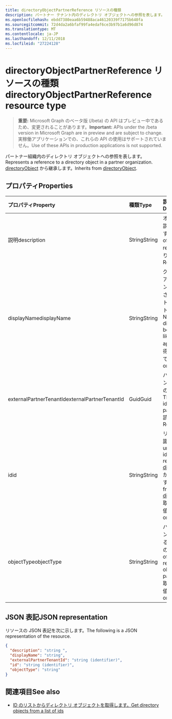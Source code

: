```yaml
---
title: directoryObjectPartnerReference リソースの種類
description: パートナー テナント内のディレクトリ オブジェクトへの参照を表します。 directoryObject から継承します。
ms.openlocfilehash: ebdd7380eaa6b59488aca46120339f7175b640fa
ms.sourcegitcommit: 72d4da2a6bfaf99fa4edaf6ce3b97b1a6d96d874
ms.translationtype: MT
ms.contentlocale: ja-JP
ms.lasthandoff: 12/11/2018
ms.locfileid: "27224128"
---
```

# <a name="directoryobjectpartnerreference-resource-type"></a><span data-ttu-id="b849f-104">directoryObjectPartnerReference リソースの種類</span><span class="sxs-lookup"><span data-stu-id="b849f-104">directoryObjectPartnerReference resource type</span></span>

> <span data-ttu-id="b849f-105">**重要:** Microsoft Graph のベータ版 (/beta) の API はプレビュー中であるため、変更されることがあります。</span><span class="sxs-lookup"><span data-stu-id="b849f-105">**Important:** APIs under the /beta version in Microsoft Graph are in preview and are subject to change.</span></span> <span data-ttu-id="b849f-106">実稼働アプリケーションでの、これらの API の使用はサポートされていません。</span><span class="sxs-lookup"><span data-stu-id="b849f-106">Use of these APIs in production applications is not supported.</span></span>

<span data-ttu-id="b849f-107">パートナー組織内のディレクトリ オブジェクトへの参照を表します。</span><span class="sxs-lookup"><span data-stu-id="b849f-107">Represents a reference to a directory object in a partner organization.</span></span> <span data-ttu-id="b849f-108">[directoryObject](directoryobject.md?view=graph-rest-beta) から継承します。</span><span class="sxs-lookup"><span data-stu-id="b849f-108">Inherits from [directoryObject](directoryobject.md?view=graph-rest-beta).</span></span>

## <a name="properties"></a><span data-ttu-id="b849f-109">プロパティ</span><span class="sxs-lookup"><span data-stu-id="b849f-109">Properties</span></span>

| <span data-ttu-id="b849f-110">プロパティ</span><span class="sxs-lookup"><span data-stu-id="b849f-110">Property</span></span> | <span data-ttu-id="b849f-111">種類</span><span class="sxs-lookup"><span data-stu-id="b849f-111">Type</span></span> | <span data-ttu-id="b849f-112">説明</span><span class="sxs-lookup"><span data-stu-id="b849f-112">Description</span></span> |
|:---------------|:--------|:----------|
|<span data-ttu-id="b849f-113">説明</span><span class="sxs-lookup"><span data-stu-id="b849f-113">description</span></span>|<span data-ttu-id="b849f-114">String</span><span class="sxs-lookup"><span data-stu-id="b849f-114">String</span></span>| <span data-ttu-id="b849f-115">オブジェクトの説明が返されます。</span><span class="sxs-lookup"><span data-stu-id="b849f-115">Description of the object returned.</span></span> <span data-ttu-id="b849f-116">読み取り専用です。</span><span class="sxs-lookup"><span data-stu-id="b849f-116">Read-only.</span></span> |
|<span data-ttu-id="b849f-117">displayName</span><span class="sxs-lookup"><span data-stu-id="b849f-117">displayName</span></span>|<span data-ttu-id="b849f-118">String</span><span class="sxs-lookup"><span data-stu-id="b849f-118">String</span></span>| <span data-ttu-id="b849f-119">グループまたはアプリケーションのように、返されるディレクトリ オブジェクトの名前です。</span><span class="sxs-lookup"><span data-stu-id="b849f-119">Name of directory object being returned, like group or application.</span></span> <span data-ttu-id="b849f-120">取得のみ可能な値です。</span><span class="sxs-lookup"><span data-stu-id="b849f-120">Read-only.</span></span> |
|<span data-ttu-id="b849f-121">externalPartnerTenantId</span><span class="sxs-lookup"><span data-stu-id="b849f-121">externalPartnerTenantId</span></span>|<span data-ttu-id="b849f-122">Guid</span><span class="sxs-lookup"><span data-stu-id="b849f-122">Guid</span></span>| <span data-ttu-id="b849f-123">パートナー テナントにテナントの識別子です。</span><span class="sxs-lookup"><span data-stu-id="b849f-123">The tenant identifier for the partner tenant.</span></span> <span data-ttu-id="b849f-124">読み取り専用。</span><span class="sxs-lookup"><span data-stu-id="b849f-124">Read-only.</span></span> |
|<span data-ttu-id="b849f-125">id</span><span class="sxs-lookup"><span data-stu-id="b849f-125">id</span></span>|<span data-ttu-id="b849f-126">String</span><span class="sxs-lookup"><span data-stu-id="b849f-126">String</span></span>| <span data-ttu-id="b849f-127">リソースの一意識別子。</span><span class="sxs-lookup"><span data-stu-id="b849f-127">The unique identifier for the resource.</span></span> <span data-ttu-id="b849f-128">[directoryObject](directoryobject.md?view=graph-rest-beta) から継承されます。</span><span class="sxs-lookup"><span data-stu-id="b849f-128">Inherited from [directoryObject](directoryobject.md?view=graph-rest-beta).</span></span> <span data-ttu-id="b849f-129">取得のみ可能な値です。</span><span class="sxs-lookup"><span data-stu-id="b849f-129">Read-only.</span></span> |
|<span data-ttu-id="b849f-130">objectType</span><span class="sxs-lookup"><span data-stu-id="b849f-130">objectType</span></span>|<span data-ttu-id="b849f-131">String</span><span class="sxs-lookup"><span data-stu-id="b849f-131">String</span></span>| <span data-ttu-id="b849f-132">パートナー テナントで参照されるオブジェクトの型。</span><span class="sxs-lookup"><span data-stu-id="b849f-132">The type of the referenced object in the partner tenant.</span></span> <span data-ttu-id="b849f-133">取得のみ可能な値です。</span><span class="sxs-lookup"><span data-stu-id="b849f-133">Read-only.</span></span> |

## <a name="json-representation"></a><span data-ttu-id="b849f-134">JSON 表記</span><span class="sxs-lookup"><span data-stu-id="b849f-134">JSON representation</span></span>

<span data-ttu-id="b849f-135">リソースの JSON 表記を次に示します。</span><span class="sxs-lookup"><span data-stu-id="b849f-135">The following is a JSON representation of the resource.</span></span>

<!-- {
  "blockType": "resource",
  "keyProperty": "id",
  "@odata.type": "microsoft.graph.directoryObjectPartnerReference"
}-->

```json
{
  "description": "string ",
  "displayName": "string",
  "externalPartnerTenantId": "string (identifier)",
  "id": "string (identifier)",
  "objectType": "string"
}
```

## <a name="see-also"></a><span data-ttu-id="b849f-136">関連項目</span><span class="sxs-lookup"><span data-stu-id="b849f-136">See also</span></span>

- [<span data-ttu-id="b849f-137">ID のリストからディレクトリ オブジェクトを取得します。</span><span class="sxs-lookup"><span data-stu-id="b849f-137">Get directory objects from a list of ids</span></span>](/graph/api/directoryobject-getbyids?view=graph-rest-beta)

<!-- uuid: fbec8cd7-cfe4-431d-87fc-d102cd2841a4
2018-12-06 02:01:30 UTC -->
<!-- {
  "type": "#page.annotation",
  "description": "directoryObjectPartnerReference resource",
  "keywords": "",
  "section": "documentation",
  "tocPath": ""
}-->
